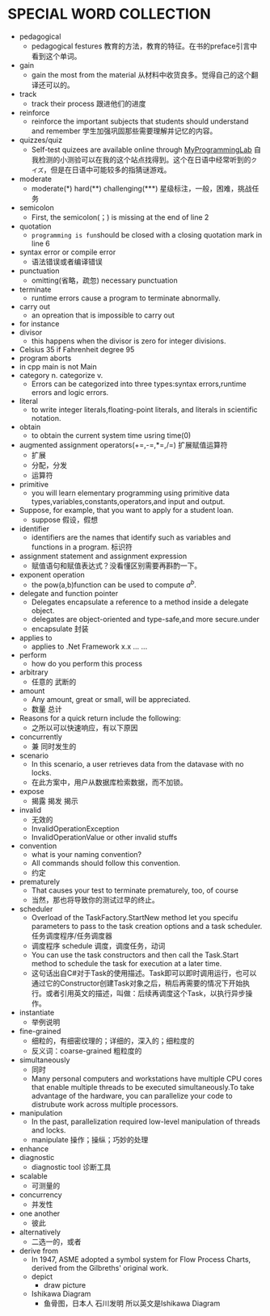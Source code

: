 # SPECIAL WORD COLLECTION
* pedagogical 
    * pedagogical festures   教育的方法，教育的特征。在书的preface引言中看到这个单词。
* gain
    * gain the most from the material   从材料中收货良多。觉得自己的这个翻译还可以的。
* track
    * track their process   跟进他们的进度
* reinforce
    * reinforce the important subjects that students should understand and remember   学生加强巩固那些需要理解并记忆的内容。
* quizzes/quiz
    * Self-test quizees are available online through [MyProgrammingLab]()   自我检测的小测验可以在我的这个站点找得到。这个在日语中经常听到的`クイズ`，但是在日语中可能较多的指猜谜游戏。
* moderate
    * moderate(\*) hard(\*\*) challenging(\*\*\*)   星级标注，一般，困难，挑战任务
* semicolon
    * First, the semicolon(；) is missing at the end of line 2
* quotation
    * `programming is fun`should be closed with a closing quotation mark in line 6
* syntax error or compile error
    * 语法错误或者编译错误
* punctuation
    * omitting(省略，疏忽) necessary punctuation
* terminate
    * runtime errors cause a program to terminate abnormally.
* carry out
    * an opreation that is impossible to carry out
* for instance
* divisor
    * this happens when the divisor is zero for integer divisions.
* Celsius 35 if Fahrenheit degree 95
* program aborts
* in cpp main is not Main
* category n.  categorize  v.
    * Errors can be categorized into three types:syntax errors,runtime errors and logic errors.
* literal
    * to write integer literals,floating-point literals, and literals in scientific notation.
* obtain
    * to obtain the current system time usring time(0)
* augmented assignment operators(+=,-=,*=,/=)   扩展赋值运算符
    * 扩展
    * 分配，分发
    * 运算符
* primitive
    * you will learn elementary programming using primitive data types,variables,constants,operators,and input and output.
* Suppose, for example, that you want to apply for a student loan.
    * suppose   假设，假想
* identifier
    * identifiers are the names that identify such as variables and functions in a program.   标识符
* assignment statement and assignment expression
    * 赋值语句和赋值表达式？没看懂区别需要再斟酌一下。
* exponent operation
    * the pow(a,b)function can be used to compute $a^b$.
* delegate and function pointer  
  * Delegates encapsulate a reference to a method inside a delegate object.
  * delegates are object-oriented and type-safe,and more secure.under
  * encapsulate 封装
* applies to
  * applies to .Net Framework x.x ... ...
* perform 
  * how do you perform this process
* arbitrary
  * 任意的  武断的
* amount 
  * Any amount, great or small, will be appreciated.
  * 数量 总计
* Reasons for a quick return include the following:
  * 之所以可以快速响应，有以下原因
* concurrently
  * 兼  同时发生的
* scenario
  * In this scenario, a user retrieves data from the datavase with no locks.
  * 在此方案中，用户从数据库检索数据，而不加锁。
* expose
  * 揭露  揭发  揭示
* invalid
  * 无效的    
  * InvalidOperationException
  * InvalidOperationValue  or other invalid stuffs
* convention
  * what is your naming convention?
  * All commands should follow this convention.
  * 约定
* prematurely
  * That causes your test to terminate prematurely, too, of course
  * 当然，那也将导致你的测试过早的终止。
* scheduler
  *  Overload of the TaskFactory.StartNew method let you specifu parameters to pass to the task creation options and a task scheduler. 任务调度程序/任务调度器
  *  调度程序   schedule  调度，调度任务，动词
  * You can use the task constructors and then call the Task.Start method to schedule the task for execution at a later time.
  * 这句话出自C#对于Task的使用描述。Task即可以即时调用运行，也可以通过它的Constructor创建Task对象之后，稍后再需要的情况下开始执行。或者引用英文的描述，叫做：后续再调度这个Task，以执行异步操作。
* instantiate 
  * 举例说明
* fine-grained
  * 细粒的，有细密纹理的；详细的，深入的；细粒度的
  * 反义词：coarse-grained 粗粒度的
* simultaneously
  * 同时
  * Many personal computers and workstations have multiple CPU cores that enable multiple threads to be executed simultaneously.To take advantage of the hardware, you can parallelize your code to distrubute work across multiple processors.
* manipulation
  * In the past, parallelization required low-level manipulation of threads and locks.
  * manipulate 操作；操纵；巧妙的处理
* enhance
* diagnostic
  * diagnostic tool 诊断工具
* scalable
  * 可测量的
* concurrency
  * 并发性
* one another 
  * 彼此
* alternatively
  * 二选一的，或者
* derive from
  * In 1947, ASME adopted a symbol system for Flow Process Charts, derived from the Gilbreths' original work.
  * depict
    * draw picture
  * Ishikawa Diagram
    * 鱼骨图，日本人 石川发明 所以英文是Ishikawa Diagram